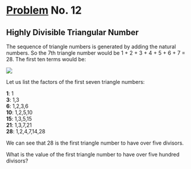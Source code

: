 # [Problem](https://projecteuler.net/problem=12) No. 12

## Highly Divisible Triangular Number

The sequence of triangle numbers is generated by adding the natural numbers. So the 7th triangle number would be 1 + 2 + 3 + 4 + 5 + 6 + 7 = 28. The first ten terms would be:

<img style="background-color:white;" src="https://render.githubusercontent.com/render/math?math=\large 1, 3, 6, 10, 15, 21, 28, 36, 45, 55, ...">

Let us list the factors of the first seven triangle numbers:

**1**: 1<br>
**3**: 1,3<br>
**6**: 1,2,3,6<br>
**10**: 1,2,5,10<br>
**15**: 1,3,5,15<br>
**21**: 1,3,7,21<br>
**28**: 1,2,4,7,14,28

We can see that 28 is the first triangle number to have over five divisors.

What is the value of the first triangle number to have over five hundred divisors?
